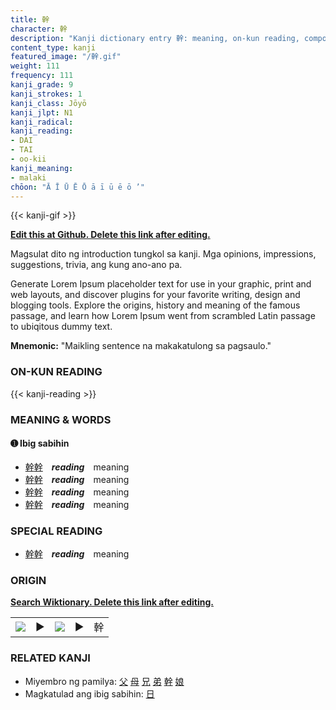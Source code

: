 ```yaml
---
title: 幹
character: 幹
description: "Kanji dictionary entry 幹: meaning, on-kun reading, compounds, origin, related kanji"
content_type: kanji
featured_image: "/幹.gif"
weight: 111
frequency: 111
kanji_grade: 9
kanji_strokes: 1
kanji_class: Jōyō
kanji_jlpt: N1
kanji_radical: 
kanji_reading: 
- DAI
- TAI
- oo-kii
kanji_meaning:
- malaki
chōon: "Ā Ī Ū Ē Ō ā ī ū ē ō ’"
---
```

[//]: # (Don't edit the line below. Kanji animated GIF code is automatically generated.)
{{< kanji-gif >}}

[//]: # (Edit below this line.)

**[Edit this at Github. Delete this link after editing.](https://github.com/tim0g/tim/tree/main/content/kanji/幹/index.md)**

Magsulat dito ng introduction tungkol sa kanji. Mga opinions, impressions, suggestions, trivia, ang kung ano-ano pa.

Generate Lorem Ipsum placeholder text for use in your graphic, print and web layouts, and discover plugins for your favorite writing, design and blogging tools. Explore the origins, history and meaning of the famous passage, and learn how Lorem Ipsum went from scrambled Latin passage to ubiqitous dummy text.
 
**Mnemonic:** "Maikling sentence na makakatulong sa pagsaulo."

### ON-KUN READING

[//]: # (Don't edit the line below. ON-KUN READING code is automatically generated.)
{{< kanji-reading >}}

### MEANING & WORDS

#### ➊ **Ibig sabihin**
  - [幹](../幹)[幹](../幹)　***reading***　meaning
  - [幹](../幹)[幹](../幹)　***reading***　meaning
  - [幹](../幹)[幹](../幹)　***reading***　meaning
  - [幹](../幹)[幹](../幹)　***reading***　meaning

### SPECIAL READING
  - [幹](../幹)[幹](../幹)　***reading***　meaning

### ORIGIN

**[Search Wiktionary. Delete this link after editing.](https://wiktionary.org/wiki/幹)**
<table class="kanji-table"><tr><td>
<img src="60px-幹-bronze.svg.png">
</td><td>▶</td><td>
<img src="60px-幹-oracle.svg.png">
</td><td>▶</td>
<td class="kanji-origin">幹</td>
</tr></table>

### RELATED KANJI
- Miyembro ng pamilya: [父](../父) [母](../母) [兄](../兄) [弟](../弟) [幹](../幹) [娘](../娘)
- Magkatulad ang ibig sabihin: [日](../日)
